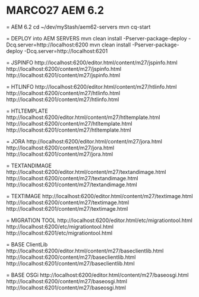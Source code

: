 # MARCO27 AEM 6.2

= AEM 6.2
cd ~/dev/myStash/aem62-servers
mvn cq-start

= DEPLOY into AEM SERVERS
mvn clean install -Pserver-package-deploy -Dcq.server=http://localhost:6200
mvn clean install -Pserver-package-deploy -Dcq.server=http://localhost:6201

= JSPINFO
http://localhost:6200/editor.html/content/m27/jspinfo.html
http://localhost:6200/content/m27/jspinfo.html
http://localhost:6201/content/m27/jspinfo.html

= HTLINFO
http://localhost:6200/editor.html/content/m27/htlinfo.html
http://localhost:6200/content/m27/htlinfo.html
http://localhost:6201/content/m27/htlinfo.html

= HTLTEMPLATE
http://localhost:6200/editor.html/content/m27/htltemplate.html
http://localhost:6200/content/m27/htltemplate.html
http://localhost:6201/content/m27/htltemplate.html

= JORA
http://localhost:6200/editor.html/content/m27/jora.html
http://localhost:6200/content/m27/jora.html
http://localhost:6201/content/m27/jora.html

= TEXTANDIMAGE
http://localhost:6200/editor.html/content/m27/textandimage.html
http://localhost:6200/content/m27/textandimage.html
http://localhost:6201/content/m27/textandimage.html

= TEXTIMAGE
http://localhost:6200/editor.html/content/m27/textimage.html
http://localhost:6200/content/m27/textimage.html
http://localhost:6201/content/m27/textimage.html

= MIGRATION TOOL
http://localhost:6200/editor.html/etc/migrationtool.html
http://localhost:6200/etc/migrationtool.html
http://localhost:6201/etc/migrationtool.html

= BASE ClientLib
http://localhost:6200/editor.html/content/m27/baseclientlib.html
http://localhost:6200/content/m27/baseclientlib.html
http://localhost:6201/content/m27/baseclientlib.html

= BASE OSGi
http://localhost:6200/editor.html/content/m27/baseosgi.html
http://localhost:6200/content/m27/baseosgi.html
http://localhost:6201/content/m27/baseosgi.html
